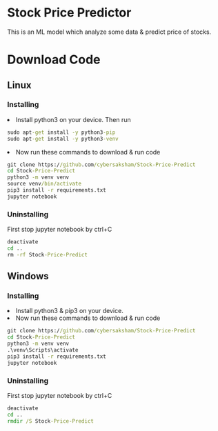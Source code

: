 # Stock Price Predictor

This is an ML model which analyze some data & predict price of stocks.

# Download Code

## Linux
### Installing
<li>Install python3 on your device. Then run</li>

```cmd
sudo apt-get install -y python3-pip
sudo apt-get install -y python3-venv
```

<li>Now run these commands to download & run code</li>

```cmd
git clone https://github.com/cybersaksham/Stock-Price-Predict
cd Stock-Price-Predict
python3 -m venv venv
source venv/bin/activate
pip3 install -r requirements.txt
jupyter notebook
```

### Uninstalling
First stop jupyter notebook by ctrl+C

```cmd
deactivate
cd ..
rm -rf Stock-Price-Predict
```

## Windows
### Installing
<li>Install python3 & pip3 on your device.</li>

<li>Now run these commands to download & run code</li>

```cmd
git clone https://github.com/cybersaksham/Stock-Price-Predict
cd Stock-Price-Predict
python3 -m venv venv
.\venv\Scripts\activate
pip3 install -r requirements.txt
jupyter notebook
```

### Uninstalling
First stop jupyter notebook by ctrl+C

```cmd
deactivate
cd ..
rmdir /S Stock-Price-Predict
```

